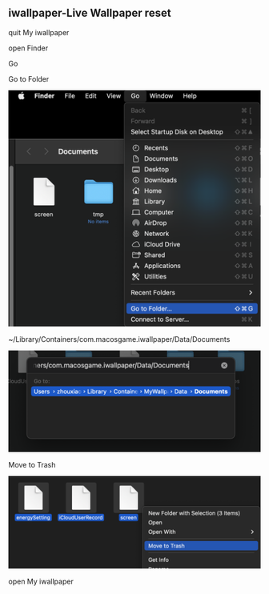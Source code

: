 ## iwallpaper-Live Wallpaper reset

quit My iwallpaper

open Finder

Go

Go to Folder

![](./reset1.png)

~/Library/Containers/com.macosgame.iwallpaper/Data/Documents

![](./reset2.png)

Move to Trash

![](./reset3.png)

open My iwallpaper
